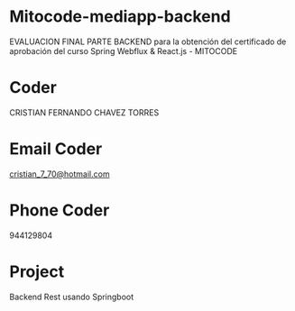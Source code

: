 # Mitocode-mediapp-backend
EVALUACION FINAL PARTE BACKEND para la obtención del certificado de aprobación del curso 
Spring Webflux & React.js - MITOCODE

# Coder

CRISTIAN FERNANDO CHAVEZ TORRES

# Email Coder

cristian_7_70@hotmail.com

# Phone Coder

944129804

# Project
Backend Rest usando Springboot
